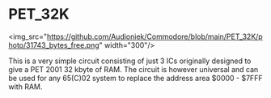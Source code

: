 # PET_32K
 
<img_src="https://github.com/Audioniek/Commodore/blob/main/PET_32K/photo/31743_bytes_free.png" width="300"/>

This is a very simple circuit consisting of just 3 ICs originally designed to give a PET 2001 32 kbyte of RAM. The circuit is however universal and can be used for any 65(C)02 system to replace the address area $0000 - $7FFF with RAM.
